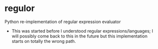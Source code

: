 # regulor
Python re-implementation of regular expression evaluator
- This was started before I understood regular expressions/languages; I will possibly come back to this in the future but this implementation starts on totally the wrong path.  
